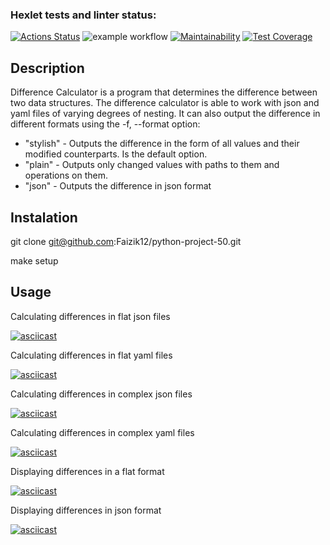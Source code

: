 ### Hexlet tests and linter status:
[![Actions Status](https://github.com/Faizik12/python-project-50/workflows/hexlet-check/badge.svg)](https://github.com/Faizik12/python-project-50/actions)
![example workflow](https://github.com/Faizik12/python-project-50/actions/workflows/checking-correctness.yml/badge.svg)
[![Maintainability](https://api.codeclimate.com/v1/badges/170c4b690b93d475d5eb/maintainability)](https://codeclimate.com/github/Faizik12/python-project-50/maintainability)
[![Test Coverage](https://api.codeclimate.com/v1/badges/170c4b690b93d475d5eb/test_coverage)](https://codeclimate.com/github/Faizik12/python-project-50/test_coverage)

## Description

Difference Calculator is a program that determines the difference between two data structures. The difference calculator is able to work with json and yaml files of varying degrees of nesting. It can also output the difference in different formats using the -f, --format option:
- "stylish" - Outputs the difference in the form of all values and their modified counterparts. Is the default option.
- "plain" - Outputs only changed values with paths to them and operations on them.
- "json" - Outputs the difference in json format

## Instalation

git clone git@github.com:Faizik12/python-project-50.git

make setup

## Usage

Calculating differences in flat json files


[![asciicast](https://asciinema.org/a/2PseMvGb6kxoew7VEEq7xWs1P.svg)](https://asciinema.org/a/2PseMvGb6kxoew7VEEq7xWs1P)

Calculating differences in flat yaml files

[![asciicast](https://asciinema.org/a/2i11hG7xlyAqcjX7XhitzwgvH.svg)](https://asciinema.org/a/2i11hG7xlyAqcjX7XhitzwgvH)

Calculating differences in complex json files

[![asciicast](https://asciinema.org/a/wyqd6zVE8HjUFbG9710JvFyLj.svg)](https://asciinema.org/a/wyqd6zVE8HjUFbG9710JvFyLj)

Calculating differences in complex yaml files

[![asciicast](https://asciinema.org/a/wyqd6zVE8HjUFbG9710JvFyLj.svg)](https://asciinema.org/a/wyqd6zVE8HjUFbG9710JvFyLj)

Displaying differences in a flat format

[![asciicast](https://asciinema.org/a/aCLTcSGKI0CPIoM8E12htR0ul.svg)](https://asciinema.org/a/aCLTcSGKI0CPIoM8E12htR0ul)

Displaying differences in json format

[![asciicast](https://asciinema.org/a/BzUNJlM2cIPZbw5zj1kn9ZlzG.svg)](https://asciinema.org/a/BzUNJlM2cIPZbw5zj1kn9ZlzG)
